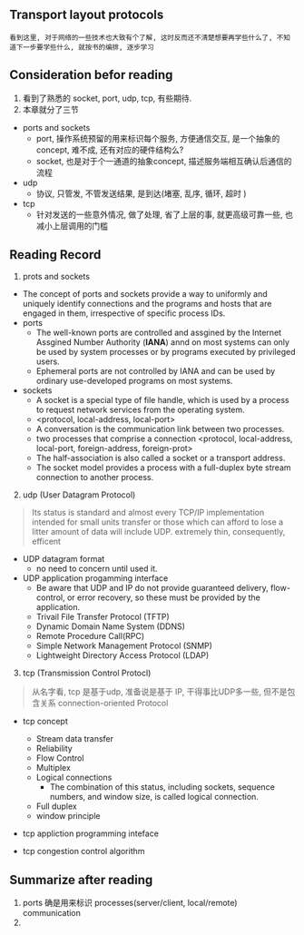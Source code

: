 
##  Transport layout protocols
    看到这里, 对于网络的一些技术也大致有个了解, 这时反而还不清楚想要再学些什么了, 不知道下一步要学些什么, 就按书的编排, 逐步学习

## Consideration befor reading
1. 看到了熟悉的 socket, port, udp, tcp, 有些期待.
2. 本章就分了三节
- ports and sockets
    * port, 操作系统预留的用来标识每个服务, 方便通信交互, 是一个抽象的concept, 难不成, 还有对应的硬件结构么? 
    * socket, 也是对于个一通道的抽象concept, 描述服务端相互确认后通信的流程
- udp
    * 协议, 只管发, 不管发送结果, 是到达(堵塞, 乱序, 循环, 超时 )
- tcp
    * 针对发送的一些意外情况, 做了处理, 省了上层的事, 就更高级可靠一些, 也减小上层调用的门槛

## Reading Record
1. prots and sockets
- The concept of ports and sockets provide a way to uniformly and uniquely identify connections and the programs and hosts that are engaged in them, irrespective of specific process IDs.
- ports
    * The well-known ports are controlled and assgined by the Internet Assgined Number Authority (<b>IANA</b>) annd on most systems can only be used by system processes  or by programs executed by privileged users.
    * Ephemeral ports are not controlled by IANA and can be used by ordinary use-developed programs on most systems.
- sockets
    * A socket is a special type of file handle, which is used by a process to request network services from the operating system.
    * <protocol, local-address, local-port>
    * A conversation is the communication link between two processes.
    * two processes that comprise a connection <protocol, local-address, local-port, foreign-address, foreign-prot>
    * The half-association is also called a socket or a transport address.
    * The socket model provides a process with a full-duplex byte stream connection to another process.

2. udp (User Datagram Protocol)
> Its status is standard and almost every TCP/IP implementation intended for small units transfer or those which can afford to lose a litter amount of data will include UDP.
> extremely thin, consequently, efficent
- UDP datagram format
    * no need to concern until used it.
- UDP application progamming interface
    * Be aware that UDP and IP do not provide guaranteed delivery, flow-control, or error recovery, so these must be provided by the application.
    * Trivail File Transfer Protocol (TFTP)
    * Dynamic Domain Name System (DDNS)
    * Remote Procedure Call(RPC)
    * Simple Network Management Protocol (SNMP)
    * Lightweight Directory Access Protocol (LDAP)

3. tcp (Transmission Control Protocl)
> 从名字看, tcp 是基于udp, 准备说是基于 IP, 干得事比UDP多一些, 但不是包含关系
    connection-oriented Protocol
- tcp concept
    * Stream data transfer
    * Reliability
    * Flow Control
    * Multiplex
    * Logical connections
        + The combination of this status, including sockets, sequence numbers, and window size, is called logical connection.
    * Full duplex
    * window principle
- tcp appliction programming inteface

- tcp congestion control algorithm

## Summarize after reading
1. ports 确是用来标识 processes(server/client, local/remote) communication
2. 
